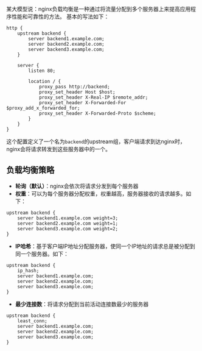 某大模型说：nginx负载均衡是一种通过将流量分配到多个服务器上来提高应用程序性能和可靠性的方法。
基本的写法如下：

```nginx
http {
    upstream backend {
        server backend1.example.com;
        server backend2.example.com;
        server backend3.example.com;
    }

    server {
        listen 80;

        location / {
            proxy_pass http://backend;
            proxy_set_header Host $host;
            proxy_set_header X-Real-IP $remote_addr;
            proxy_set_header X-Forwarded-For $proxy_add_x_forwarded_for;
            proxy_set_header X-Forwarded-Proto $scheme;
        }
    }
}
```

这个配置定义了一个名为`backend`的upstream组，客户端请求到达nginx时，nginx会将请求转发到这些服务器中的一个。

## 负载均衡策略

- **轮询（默认）**：nginx会依次将请求分发到每个服务器
- **权重**：可以为每个服务器分配权重，权重越高，服务器接收的请求越多。如下：

```nginx
upstream backend {
    server backend1.example.com weight=3;
    server backend2.example.com weight=1;
    server backend3.example.com weight=2;
}
```

- **IP哈希**：基于客户端IP地址分配服务器，使同一个IP地址的请求总是被分配到同一个服务器。如下：

```nginx
upstream backend {
    ip_hash;
    server backend1.example.com;
    server backend2.example.com;
    server backend3.example.com;
}
```

- **最少连接数**：将请求分配到当前活动连接数最少的服务器

```nginx
upstream backend {
    least_conn;
    server backend1.example.com;
    server backend2.example.com;
    server backend3.example.com;
}
```
